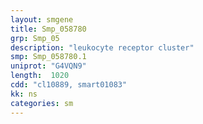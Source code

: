 ```yaml
---
layout: smgene
title: Smp_058780
grp: Smp_05
description: "leukocyte receptor cluster"
smp: Smp_058780.1
uniprot: "G4VQN9"
length:  1020
cdd: "cl10889, smart01083"
kk: ns
categories: sm
---
```

